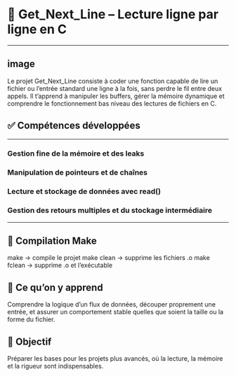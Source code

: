 # 📄 Get_Next_Line – Lecture ligne par ligne en C
---
image
---
Le projet Get_Next_Line consiste à coder une fonction capable de lire un fichier ou l’entrée standard une ligne à la fois, sans perdre le fil entre deux appels. Il t’apprend à manipuler les buffers, gérer la mémoire dynamique et comprendre le fonctionnement bas niveau des lectures de fichiers en C.
## ✅ Compétences développées

---

### Gestion fine de la mémoire et des leaks


### Manipulation de pointeurs et de chaînes


### Lecture et stockage de données avec read()


### Gestion des retours multiples et du stockage intermédiaire

---

## 🔧 Compilation Make
make → compile le projet
make clean → supprime les fichiers .o
make fclean → supprime .o et l’exécutable
## 🧠 Ce qu’on y apprend
Comprendre la logique d’un flux de données, découper proprement une entrée, et assurer un comportement stable quelles que soient la taille ou la forme du fichier.
## 🏁 Objectif
Préparer les bases pour les projets plus avancés, où la lecture, la mémoire et la rigueur sont indispensables.
